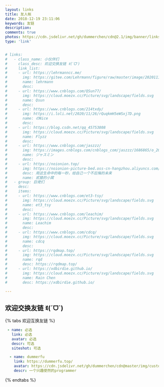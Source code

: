 ```yaml
---
layout: links
title: 友人帐
date: 2018-12-19 23:11:06
keywords: 友链
description: 
comments: true
photos: https://cdn.jsdelivr.net/gh/dummerchen/cdn@2.1/img/banner/links.jpg
type: 'link'


# links:
#   - class_name: 小伙伴们
#     class_desc: 欢迎交换友链 ꉂ(ˊᗜˋ)
#     link_list:
#     - url: https://lehrmanncc.me/
#       img: https://gitee.com/Lehrmann/figure/raw/master/image/20201116122755.jpg
#       name: lehrmann
#       desc: 
#     - url: https://www.cnblogs.com/QSun77/
#       img: https://cloud.moezx.cc/Picture/svg/landscape/fields.svg
#       name: Qsun
#       desc: 
#     - url: https://www.cnblogs.com/214txdy/
#       img: https://i.loli.net/2020/11/26/rQuqkmH5eWSxj7D.png
#       name: のNice
#       desc: 
#     - url: https://blog.csdn.net/qq_45753808
#       img: https://cloud.moezx.cc/Picture/svg/landscape/fields.svg
#       name: Flyzz
#       desc: 
#     - url: https://www.cnblogs.com/jaszzz/
#       img: https://images.cnblogs.com/cnblogs_com/jaszzz/1686865/o_200530030710Screenshot_20200412_102749.jpg
#       name: ジャスミン
#       desc:   
#     - url: https://noionion.top/
#       img: https://noionion-picture-bed.oss-cn-hangzhou.aliyuncs.com/img/head.jpg
#       desc: 用这生命中的每一秒，给自己一个不后悔的未来
#       name: 贰猹的小窝
#   - group: 巨佬们
#     desc: 
#     items:
#     - url: https://www.cnblogs.com/et3-tsy/
#       img: https://cloud.moezx.cc/Picture/svg/landscape/fields.svg
#       name: et3_tsy
#       desc: 
#     - url: https://www.cnblogs.com/leachim/
#       img: https://cloud.moezx.cc/Picture/svg/landscape/fields.svg
#       name: Leachim
#       desc: 
#     - url: https://www.cnblogs.com/cdcq/
#       img: https://cloud.moezx.cc/Picture/svg/landscape/fields.svg
#       name: cdcq
#       desc: 
#     - url: https://rqdmap.top/
#       img: https://cloud.moezx.cc/Picture/svg/landscape/fields.svg
#       name: rqd
#       desc: https://rqdmap.top/
#     - url: https://xdbirdie.github.io/
#       img: https://cloud.moezx.cc/Picture/svg/landscape/fields.svg
#       name: Rain Chen
#       desc: https://xdbirdie.github.io/
    
---
```


## 欢迎交换友链 ꉂ(ˊᗜˋ)

{% tabs 欢迎互换友链 %}
<!-- tab 友链格式-->
```yml
 - name: 必选
   link: 必选
   avatar: 必选
   descr: 可选
   siteshot: 可选
```
<!-- endtab -->

<!-- tab 我的友链信息-->
``` yml
  - name: dummerfu
    link: https://dummerfu.top/
    avatar: https://cdn.jsdelivr.net/gh/dummerchen/cdn@master/img/custom/avatar.jpg
    descr: 一个兴趣使然的programmer
```
<!-- endtab -->
{% endtabs %}